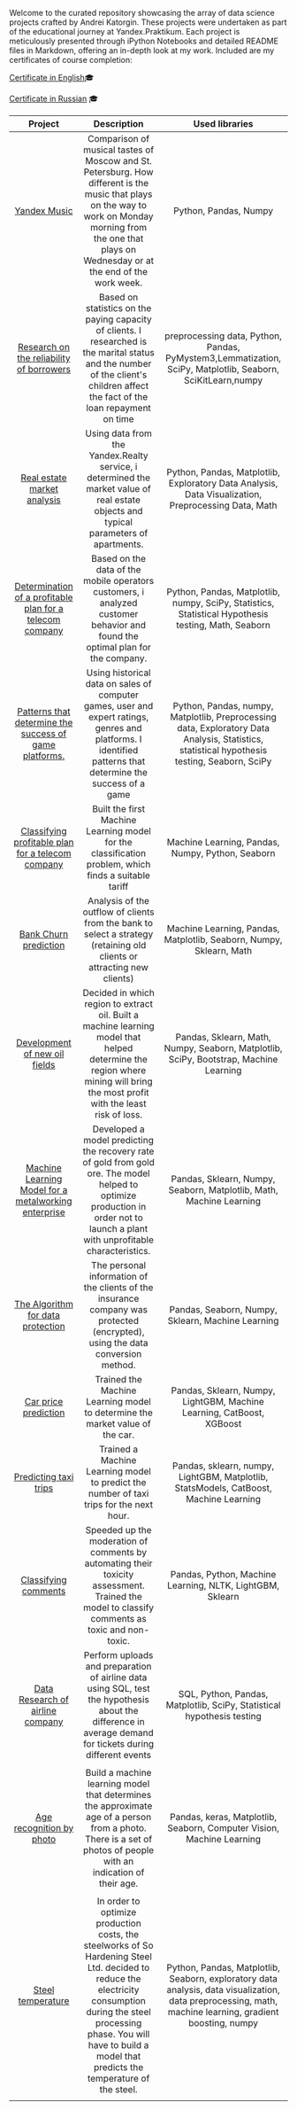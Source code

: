 Welcome to the curated repository showcasing the array of data science projects crafted by Andrei Katorgin. These projects were undertaken as part of the educational journey at Yandex.Praktikum. Each project is meticulously presented through iPython Notebooks and detailed README files in Markdown, offering an in-depth look at my work.
Included are my certificates of course completion:

[Certificate in English](https://drive.google.com/file/d/14YQP3exP0MKo47_HjERA-fAgeOWGLzgf/view?usp=sharing)🎓

[Certificate in Russian](https://drive.google.com/file/d/1tskwJw96IHpEaA2sc83BniWdWzKhZedq/view?usp=sharing) 🎓

| Project | Description | Used libraries |		
|:-------------:|:-------------:|:-------------:|
| [Yandex Music](https://github.com/katorgun/Yandex-Practicum/tree/main/Data%20Scientist/01-Yandex%20music%20research)   |Comparison of musical tastes of Moscow and St. Petersburg. How different is the music that plays on the way to work on Monday morning from the one that plays on Wednesday or at the end of the work week.    | Python, Pandas, Numpy    |
| [Research on the reliability of borrowers](https://github.com/katorgun/Yandex-Practicum/tree/main/Data%20Scientist/01-Yandex%20music%20research)   |Based on statistics on the paying capacity of clients. I researched is the marital status and the number of the client's children affect the fact of the loan repayment on time	    | preprocessing data, Python, Pandas, PyMystem3,Lemmatization, SciPy, Matplotlib, Seaborn, SciKitLearn,numpy    |
| [Real estate market analysis](https://github.com/katorgun/Yandex-Practicum/tree/main/Data%20Scientist/01-Yandex%20music%20research)   |Using data from the Yandex.Realty service, i determined the market value of real estate objects and typical parameters of apartments.	    | Python, Pandas, Matplotlib, Exploratory Data Analysis, Data Visualization, Preprocessing Data, Math    |
| [Determination of a profitable plan for a telecom company](https://github.com/katorgun/Yandex-Practicum/tree/main/Data%20Scientist/01-Yandex%20music%20research)   |Based on the data of the mobile operators customers, i analyzed customer behavior and found the optimal plan for the company.	    | Python, Pandas, Matplotlib, numpy, SciPy, Statistics, Statistical Hypothesis testing, Math, Seaborn    |
| [Patterns that determine the success of game platforms.](https://github.com/katorgun/Yandex-Practicum/tree/main/Data%20Scientist/01-Yandex%20music%20research)   |Using historical data on sales of computer games, user and expert ratings, genres and platforms. I identified patterns that determine the success of a game	    | Python, Pandas, numpy, Matplotlib, Preprocessing data, Exploratory Data Analysis, Statistics, statistical hypothesis testing, Seaborn, SciPy    |
| [Classifying profitable plan for a telecom company](https://github.com/katorgun/Yandex-Practicum/tree/main/Data%20Scientist/01-Yandex%20music%20research)   |Built the first Machine Learning model for the classification problem, which finds a suitable tariff	    | Machine Learning, Pandas, Numpy, Python, Seaborn    |
| [Bank Churn prediction](https://github.com/katorgun/Yandex-Practicum/tree/main/Data%20Scientist/01-Yandex%20music%20research)   |Analysis of the outflow of clients from the bank to select a strategy (retaining old clients or attracting new clients)	    | Machine Learning, Pandas, Matplotlib, Seaborn, Numpy, Sklearn, Math    |
| [Development of new oil fields](https://github.com/katorgun/Yandex-Practicum/tree/main/Data%20Scientist/01-Yandex%20music%20research)   |Decided in which region to extract oil. Built a machine learning model that helped determine the region where mining will bring the most profit with the least risk of loss.	    | Pandas, Sklearn, Math, Numpy, Seaborn, Matplotlib, SciPy, Bootstrap, Machine Learning    |
| [Machine Learning Model for a metalworking enterprise](https://github.com/katorgun/Yandex-Practicum/tree/main/Data%20Scientist/01-Yandex%20music%20research)   |Developed a model predicting the recovery rate of gold from gold ore. The model helped to optimize production in order not to launch a plant with unprofitable characteristics.	    | Pandas, Sklearn, Numpy, Seaborn, Matplotlib, Math, Machine Learning    |
| [The Algorithm for data protection](https://github.com/katorgun/Yandex-Practicum/tree/main/Data%20Scientist/01-Yandex%20music%20research)   |The personal information of the clients of the insurance company was protected (encrypted), using the data conversion method.	    | Pandas, Seaborn, Numpy, Sklearn, Machine Learning    |
| [Car price prediction](https://github.com/katorgun/Yandex-Practicum/tree/main/Data%20Scientist/01-Yandex%20music%20research)   |Trained the Machine Learning model to determine the market value of the car.	    | Pandas, Sklearn, Numpy, LightGBM, Machine Learning, CatBoost, XGBoost    |		
| [Predicting taxi trips](https://github.com/katorgun/Yandex-Practicum/tree/main/Data%20Scientist/01-Yandex%20music%20research)   |Trained a Machine Learning model to predict the number of taxi trips for the next hour.	    | Pandas, sklearn, numpy, LightGBM, Matplotlib, StatsModels, CatBoost, Machine Learning    |
| [Classifying comments](https://github.com/katorgun/Yandex-Practicum/tree/main/Data%20Scientist/01-Yandex%20music%20research)   |Speeded up the moderation of comments by automating their toxicity assessment. Trained the model to classify comments as toxic and non-toxic.	    | Pandas, Python, Machine Learning, NLTK, LightGBM, Sklearn    |
| [Data Research of airline company](https://github.com/katorgun/Yandex-Practicum/tree/main/Data%20Scientist/01-Yandex%20music%20research)   |Perform uploads and preparation of airline data using SQL, test the hypothesis about the difference in average demand for tickets during different events	    | SQL, Python, Pandas, Matplotlib, SciPy, Statistical hypothesis testing
    |
| [Age recognition by photo](https://github.com/katorgun/Yandex-Practicum/tree/main/Data%20Scientist/01-Yandex%20music%20research)   |Build a machine learning model that determines the approximate age of a person from a photo. There is a set of photos of people with an indication of their age.	    | Pandas, keras, Matplotlib, Seaborn, Computer Vision, Machine Learning
    |
| [Steel temperature](https://github.com/katorgun/Yandex-Practicum/tree/main/Data%20Scientist/01-Yandex%20music%20research)   |In order to optimize production costs, the steelworks of So Hardening Steel Ltd. decided to reduce the electricity consumption during the steel processing phase. You will have to build a model that predicts the temperature of the steel.	    | Python, Pandas, Matplotlib, Seaborn, exploratory data analysis, data visualization, data preprocessing, math, machine learning, gradient boosting, numpy
    |
